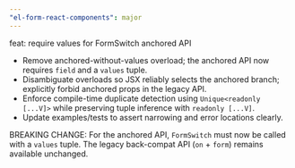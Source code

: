 ```yaml
---
"el-form-react-components": major
---
```


feat: require values for FormSwitch anchored API

- Remove anchored-without-values overload; the anchored API now requires `field` and a `values` tuple.
- Disambiguate overloads so JSX reliably selects the anchored branch; explicitly forbid anchored props in the legacy API.
- Enforce compile-time duplicate detection using `Unique<readonly [...V]>` while preserving tuple inference with `readonly [...V]`.
- Update examples/tests to assert narrowing and error locations clearly.

BREAKING CHANGE: For the anchored API, `FormSwitch` must now be called with a `values` tuple. The legacy back-compat API (`on` + `form`) remains available unchanged.
